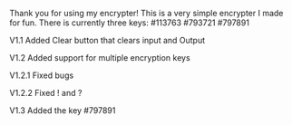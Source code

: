 Thank you for using my encrypter!
This is a very simple encrypter I made for fun.
There is currently three keys:
#113763
#793721
#797891


V1.1
Added Clear button that clears input and Output

V1.2
Added support for multiple encryption keys

V1.2.1
Fixed bugs

V1.2.2
Fixed ! and ?

V1.3
Added the key #797891
